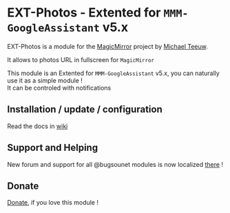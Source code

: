 # EXT-Photos - Extented for `MMM-GoogleAssistant` v5.x

EXT-Photos is a module for the [MagicMirror](https://github.com/MichMich/MagicMirror) project by [Michael Teeuw](https://github.com/MichMich).<br>

It allows to photos URL in fullscreen for `MagicMirror`

This module is an Extented for `MMM-GoogleAssistant` v5.x, you can naturally use it as a simple module !<br>
It can be controled with notifications

## Installation / update / configuration

Read the docs in [wiki](https://wiki.bugsounet.fr/EXT-Photos)

## Support and Helping
New forum and support for all @bugsounet modules is now localized [there](https://forum.bugsounet.fr) !
 
## Donate
 [Donate](https://www.paypal.com/cgi-bin/webscr?cmd=_s-xclick&hosted_button_id=TTHRH94Y4KL36&source=url), if you love this module !
